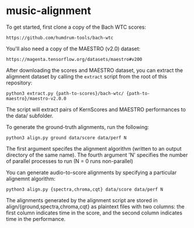 # music-alignment

To get started, first clone a copy of the Bach WTC scores:

```
https://github.com/humdrum-tools/bach-wtc
```

You'll also need a copy of the MAESTRO (v2.0) dataset:

```
https://magenta.tensorflow.org/datasets/maestro#v200
```

After downloading the scores and MAESTRO dataset, you can extract the aligmnent dataset
by calling the `extract` script from the root of this repository:

```
python3 extract.py {path-to-scores}/bach-wtc/ {path-to-maestro}/maestro-v2.0.0
```

The script will extract pairs of KernScores and MAESTRO performances to the data/ subfolder.

To generate the ground-truth alignments, run the following:

```
python3 align.py ground data/score data/perf N
```

The first argument specifes the alignment algorithm (written to an output directory of the same name).
The fourth argument 'N' specifies the number of parallel processes to run (N = 0 runs non-parallel)

You can generate audio-to-score alignments by specifying a particular alignemnt algorithm:

```
python3 align.py {spectra,chroma,cqt} data/score data/perf N
```

The alignments generated by the alignment script are stored in align/{ground,spectra,chroma,cqt} as
plaintext files with two columns: the first column indicates time in the score, and the second
column indicates time in the performance.
